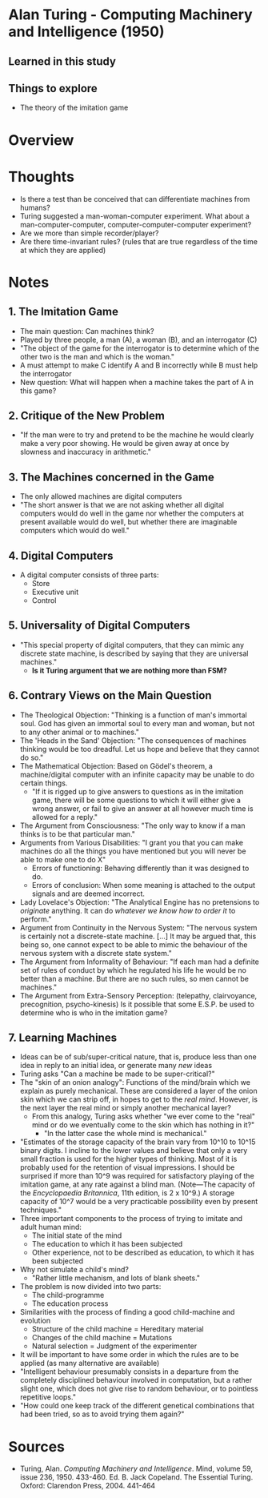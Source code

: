 # Alan Turing - Computing Machinery and Intelligence (1950)

## Learned in this study

## Things to explore

* The theory of the imitation game

# Overview

# Thoughts

* Is there a test than be conceived that can differentiate machines from humans?
* Turing suggested a man-woman-computer experiment. What about a man-computer-computer, computer-computer-computer experiment?
* Are we more than simple recorder/player?
* Are there time-invariant rules? (rules that are true regardless of the time at which they are applied)

# Notes

## 1. The Imitation Game
* The main question: Can machines think?
* Played by three people, a man (A), a woman (B), and an interrogator (C)
* "The object of the game for the interrogator is to determine which of the other two is the man and which is the woman."
* A must attempt to make C identify A and B incorrectly while B must help the interrogator
* New question: What will happen when a machine takes the part of A in this game?

## 2. Critique of the New Problem
* "If the man were to try and pretend to be the machine he would clearly make a very poor showing. He would be given away at once by slowness and inaccuracy in arithmetic."

## 3. The Machines concerned in the Game
* The only allowed machines are digital computers
* "The short answer is that we are not asking whether all digital computers would do well in the game nor whether the computers at present available would do well, but whether there are imaginable computers which would do well."

## 4. Digital Computers
* A digital computer consists of three parts:
	* Store
	* Executive unit
	* Control

## 5. Universality of Digital Computers
* "This special property of digital computers, that they can mimic any discrete state machine, is described by saying that they are universal machines."
	* **Is it Turing argument that we are nothing more than FSM?**

## 6. Contrary Views on the Main Question
* The Theological Objection: "Thinking is a function of man's immortal soul. God has given an immortal soul to every man and woman, but not to any other animal or to machines."
* The 'Heads in the Sand' Objection: "The consequences of machines thinking would be too dreadful. Let us hope and believe that they cannot do so."
* The Mathematical Objection: Based on Gödel's theorem, a machine/digital computer with an infinite capacity may be unable to do certain things.
	* "If it is rigged up to give answers to questions as in the imitation game, there will be some questions to which it will either give a wrong answer, or fail to give an answer at all however much time is allowed for a reply."
* The Argument from Consciousness: "The only way to know if a man thinks is to be that particular man."
* Arguments from Various Disabilities: "I grant you that you can make machines do all the things you have mentioned but you will never be able to make one to do X"
	* Errors of functioning: Behaving differently than it was designed to do.
	* Errors of conclusion: When some meaning is attached to the output signals and are deemed incorrect.
* Lady Lovelace's Objection: "The Analytical Engine has no pretensions to *originate* anything. It can do *whatever we know how to order it* to perform."
* Argument from Continuity in the Nervous System: "The nervous system is certainly not a discrete-state machine. [...] It may be argued that, this being so, one cannot expect to be able to mimic the behaviour of the nervous system with a discrete state system."
* The Argument from Informality of Behaviour: "If each man had a definite set of rules of conduct by which he regulated his life he would be no better than a machine. But there are no such rules, so men cannot be machines."
* The Argument from Extra-Sensory Perception: (telepathy, clairvoyance, precognition, psycho-kinesis) Is it possible that some E.S.P. be used to determine who is who in the imitation game?

## 7. Learning Machines
* Ideas can be of sub/super-critical nature, that is, produce less than one idea in reply to an initial idea, or generate many *new* ideas
* Turing asks "Can a machine be made to be super-critical?"
* The "skin of an onion analogy": Functions of the mind/brain which we explain as purely mechanical. These are considered a layer of the onion skin which we can strip off, in hopes to get to the *real mind*. However, is the next layer the real mind or simply another mechanical layer?
	* From this analogy, Turing asks whether "we ever come to the "real" mind or do we eventually come to the skin which has nothing in it?"
		* "In the latter case the whole mind is mechanical."
* "Estimates of the storage capacity of the brain vary from 10^10 to 10^15 binary digits. I incline to the lower values and believe that only a very small fraction is used for the higher types of thinking. Most of it is probably used for the retention of visual impressions. I should be surprised if more than 10^9 was required for satisfactory playing of the imitation game, at any rate against a blind man. (Note—The capacity of the *Encyclopaedia Britannica*, 11th edition, is 2 x 10^9.) A storage capacity of 10^7 would be a very practicable possibility even by present techniques."
* Three important components to the process of trying to imitate and adult human mind:
	* The initial state of the mind
	* The education to which it has been subjected
	* Other experience, not to be described as education, to which it has been subjected
* Why not simulate a child's mind?
	* "Rather little mechanism, and lots of blank sheets."
* The problem is now divided into two parts:
	* The child-programme
	* The education process
* Similarities with the process of finding a good child-machine and evolution
	* Structure of the child machine = Hereditary material
	* Changes of the child machine = Mutations
	* Natural selection = Judgment of the experimenter
* It will be important to have some order in which the rules are to be applied (as many alternative are available)
* "Intelligent behaviour presumably consists in a departure from the completely disciplined behaviour involved in computation, but a rather slight one, which does not give rise to random behaviour, or to pointless repetitive loops."
* "How could one keep track of the different genetical combinations that had been tried, so as to avoid trying them again?"

# Sources

* Turing, Alan. *Computing Machinery and Intelligence*. Mind, volume 59, issue 236, 1950. 433-460. Ed. B. Jack Copeland. The Essential Turing. Oxford: Clarendon Press, 2004. 441-464